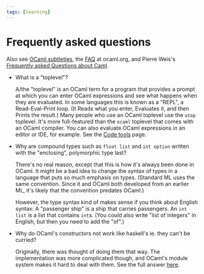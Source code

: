 ```yaml
---
tags: [learning]
---
```


# Frequently asked questions

Also see [OCaml subtleties](subtleties.md), the [FAQ](http://ocaml.org/learn/faq.html) at ocaml.org, and Pierre Weis's [Frequently asked Questions about Caml](http://caml.inria.fr/pub/old_caml_site/FAQ/FAQ_EXPERT-eng.html).

* What is a "toplevel"?

  A/the "toplevel" is an OCaml term for a program that provides a prompt
  at which you can enter OCaml expressions and see what happens when they
  are evaluated.  In some languages this is known as a "REPL", a
  Read-Eval-Print loop. (It Reads what you enter, Evaluates it, and
  then Prints the result.)  Many people who use an OCaml toplevel use the
  `utop` toplevel.  It's more full-featured than the `ocaml` toplevel that
  comes with an OCaml compiler. You can also evaluate OCaml expressions in an
  editor or IDE, for example.  See the 
  [Code tools](https://github.com/OCamlverse/ocamlverse.github.io/blob/master/content/code_tools.md)
  page.

* Why are compound types such as `float list` and `int option` written with the "enclosing", polymorphic type last?

  There's no real reason, except that this is how it's always been done in OCaml.
  It might be a bad idea to change the syntax of types in a language that puts so much emphasis on
  types.  (Standard ML uses the same convention.  Since it and OCaml both developed from an earlier
  ML, it's likely that the convention predates OCaml.)
  
  However, the type syntax kind of makes sense if you think about English syntax:  A "passenger
  ship" is a ship that carries passengers.  An `int list` is a list that contains `int`s.
  (You could also write "list of integers" in English, but then you need to add the "of".)

* Why do OCaml's constructors not work like haskell's ie. they can't be curried?

  Originally, there was thought of doing them that way. The implementation was more complicated though,
  and OCaml's module system makes it hard to deal with them. See the full answer
  [here](http://caml-list.inria.narkive.com/WUIPH06Z/why-can-t-i-use-constructors-as-functions).

